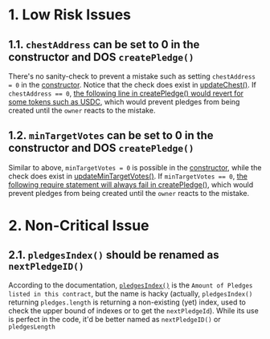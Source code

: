 # 1. Low Risk Issues

## 1.1. `chestAddress` can be set to 0 in the constructor and DOS `createPledge()`

There's no sanity-check to prevent a mistake such as setting `chestAddress = 0` in the [constructor](https://github.com/code-423n4/2022-10-paladin/blob/d6d0c0e57ad80f15e9691086c9c7270d4ccfe0e6/contracts/WardenPledge.sol#L140). Notice that the check does exist in [updateChest()](https://github.com/code-423n4/2022-10-paladin/blob/d6d0c0e57ad80f15e9691086c9c7270d4ccfe0e6/contracts/WardenPledge.sol#L600). If `chestAddress == 0`, [the following line in createPledge() would revert for some tokens such as USDC](https://github.com/code-423n4/2022-10-paladin/blob/d6d0c0e57ad80f15e9691086c9c7270d4ccfe0e6/contracts/WardenPledge.sol#L335), which would prevent pledges from being created until the `owner` reacts to the mistake.

## 1.2. `minTargetVotes` can be set to 0 in the constructor and DOS `createPledge()`

Similar to above, `minTargetVotes = 0` is possible in the [constructor](https://github.com/code-423n4/2022-10-paladin/blob/d6d0c0e57ad80f15e9691086c9c7270d4ccfe0e6/contracts/WardenPledge.sol#L142), while the check does exist in [updateMinTargetVotes()](https://github.com/code-423n4/2022-10-paladin/blob/d6d0c0e57ad80f15e9691086c9c7270d4ccfe0e6/contracts/WardenPledge.sol#L613). If `minTargetVotes == 0`, [the following require statement will always fail in createPledge()](https://github.com/code-423n4/2022-10-paladin/blob/d6d0c0e57ad80f15e9691086c9c7270d4ccfe0e6/contracts/WardenPledge.sol#L311), which would prevent pledges from being created until the `owner` reacts to the mistake.

# 2. Non-Critical Issue

## 2.1. `pledgesIndex()` should be renamed as `nextPledgeID()`

According to the documentation, [`pledgesIndex()`](https://github.com/code-423n4/2022-10-paladin/blob/d6d0c0e57ad80f15e9691086c9c7270d4ccfe0e6/contracts/WardenPledge.sol#L153-L155) is the `Amount of Pledges listed in this contract`, but the name is hacky (actually, `pledgesIndex()` returning `pledges.length` is returning a non-existing (yet) index, used to check the upper bound of indexes or to get the `nextPledgeId`). While its use is perfect in the code, it'd be better named as `nextPledgeID()` or `pledgesLength`
